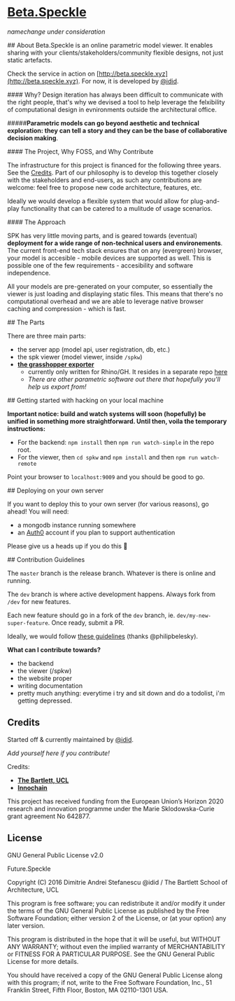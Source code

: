 # [Beta.Speckle](http://beta.speckle.xyz)
*namechange under consideration*

## About 
Beta.Speckle is an online parametric model viewer. It enables sharing with your clients/stakeholders/community flexible designs, not just static artefacts. 

Check the service in action on [http://beta.speckle.xyz](http://beta.speckle.xyz). For now, it is developed by [@idid](http://twitter.com/idid).


#### Why? 
Design iteration has always been difficult to communicate with the right people, that's why we devised a tool to help leverage the felxibility of computational design in evnironments outside the architectural office. 

#####**Parametric models can go beyond aesthetic and technical exploration: they can tell a story and they can be the base of collaborative decision making**.


#### The Project, Why FOSS, and Why Contribute

The infrastructure for this project is financed for the following three years. See the [Credits](https://github.com/didimitrie/future.speckle#credits). Part of our philosophy is to develop this together closely with the stakeholders and end-users, as such any contributions are welcome: feel free to propose new code architecture, features, etc.

Ideally we would develop a flexible system that would allow for plug-and-play functionality that can be catered to a mulitude of usage scenarios. 

#### The Approach

SPK has very little moving parts, and is geared towards (eventual) **deployment for a wide range of non-technical users and environements**. The current front-end tech stack ensures that on any (evergreen) browser, your model is accesible - mobile devices are supported as well. This is possible one of the few requirements - accesibility and software independence. 

All your models are pre-generated on your computer, so essentially the viewer is just loading and displaying static files. This means that there's no computational overhead and we are able to leverage native browser caching and compression - which is fast.



## The Parts

There are three main parts: 
- the server app (model api, user registration, db, etc.)
- the spk viewer (model viewer, inside `/spkw`)
- **[the grasshopper exporter](https://github.com/didimitrie/speckle.exporter)**
  - currently only written for Rhino/GH. It resides in a separate repo [here](https://github.com/didimitrie/speckle.exporter)
  - *There are other parametric software out there that hopefully you'll help us export from!*


## Getting started with hacking on your local machine

**Important notice: build and watch systems will soon (hopefully) be unified in something more straightforward. Until then, voila the temporary instructions:**

- For the backend: `npm install` then `npm run watch-simple` in the repo root.
- For the viewer, then `cd spkw` and `npm install` and then `npm run watch-remote`

Point your browser to `localhost:9009` and you should be good to go. 


## Deploying on your own server

If you want to deploy this to your own server (for various reasons), go ahead! You will need: 
- a mongodb instance running somewhere 
- an [Auth0](auth0.com/) account if you plan to support authentication

Please give us a heads up if you do this :bow:



## Contribution Guidelines

The `master` branch is the release branch. Whatever is there is online and running. 

The `dev` branch is where active development happens. Always fork from `/dev` for new features. 

Each new feature should go in a fork of the `dev` branch, ie. `dev/my-new-super-feature`. Once ready, submit a PR.

Ideally, we would follow [these guidelines](https://www.atlassian.com/git/tutorials/comparing-workflows/gitflow-workflow) (thanks @philipbelesky).

**What can I contribute towards?** 
 - the backend
 - the viewer (/spkw)
 - the website proper
 - writing documentation
 - pretty much anything: everytime i try and sit down and do a todolist, i'm getting depressed. 


## Credits

Started off & currently maintained by [@idid](http://twitter.com/idid/). 

*Add yourself here if you contribute!*

Credits: 

- **[The Bartlett, UCL](http://www.bartlett.ucl.ac.uk/)**
- **[Innochain](http://innochain.net/)**

This project has received funding from the European Union’s Horizon 2020 research and innovation programme under the Marie Sklodowska-Curie grant agreement No 642877. 

## License

GNU General Public License v2.0


Future.Speckle

Copyright (C) 2016 Dimitrie Andrei Stefanescu @idid / The Bartlett School of Architecture, UCL

This program is free software; you can redistribute it and/or modify
it under the terms of the GNU General Public License as published by
the Free Software Foundation; either version 2 of the License, or
(at your option) any later version.

This program is distributed in the hope that it will be useful,
but WITHOUT ANY WARRANTY; without even the implied warranty of
MERCHANTABILITY or FITNESS FOR A PARTICULAR PURPOSE.  See the
GNU General Public License for more details.

You should have received a copy of the GNU General Public License along
with this program; if not, write to the Free Software Foundation, Inc.,
51 Franklin Street, Fifth Floor, Boston, MA 02110-1301 USA.
